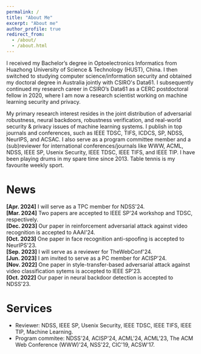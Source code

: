 ```yaml
---
permalink: /
title: "About Me"
excerpt: "About me"
author_profile: true
redirect_from: 
  - /about/
  - /about.html
---
```


I received my Bachelor’s degree in Optoelectronics Informatics from Huazhong University of Science & Technology (HUST), China. I then switched to studying computer science/information security and obtained my doctoral degree in Australia jointly with CSIRO's Data61. I subsequently continued my research career in CSIRO’s Data61 as a CERC postdoctoral fellow in 2020, where I am now a research scientist working on machine learning security and privacy.

My primary research interest resides in the joint distribution of adversarial robustness, neural backdoors, robustness verification, and real-world security & privacy issues of machine learning systems. I publish in top journals and conferences, such as IEEE TDSC, TIFS, ICDCS, SP, NDSS, NeurIPS, and ACSAC. I also serve as a program committee member and a (sub)reviewer for international conferences/journals like WWW, ACML, NDSS, IEEE SP, Usenix Security, IEEE TDSC, IEEE TIFS, and IEEE TIP. I have been playing drums in my spare time since 2013. Table tennis is my favourite weekly sport.


# **News**
**[Apr. 2024]** I will serve as a TPC member for NDSS'24.\
**[Mar. 2024]** Two papers are accepted to IEEE SP'24 workshop and TDSC, respectively.\
**[Dec. 2023]** Our paper in reinforcement adversarial attack against video recognition is accepted to AAAI'24.\
**[Oct. 2023]** One paper in face recognition anti-spoofing is accepted to NeurIPS'23.\
**[Sep. 2023]** I will serve as a reviewer for TheWebConf'24.\
**[Jun. 2023]** I am invited to serve as a PC member for ACISP'24.\
**[Nov. 2022]** One paper in style-transfer-based adversarial attack against video classification sytems is accepted to IEEE SP'23.\
**[Oct. 2022]** Our paper in neural backdoor detection is accepted to NDSS'23.


# **Services**

- Reviewer: NDSS, IEEE SP, Usenix Security, IEEE TDSC, IEEE TIFS, IEEE TIP,  Machine Learning.
- Program commitee: NDSS'24, ACISP'24, ACML'24, ACML'23, The ACM Web Conference (WWW)'24, NSS'22, CIC'19, ACSW'17.